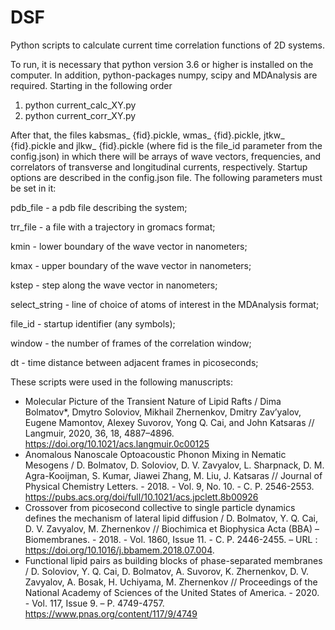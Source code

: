 # DSF
Python scripts to calculate current time correlation functions of 2D systems.

To run, it is necessary that python version 3.6 or higher is installed on the computer. In addition, python-packages numpy, scipy and MDAnalysis are required. Starting in the following order
1. python current_calc_XY.py
2. python current_corr_XY.py

After that, the files kabsmas_ {fid}.pickle, wmas_ {fid}.pickle, jtkw_ {fid}.pickle and jlkw_ {fid}.pickle (where fid is the file_id parameter from the config.json) in which there will be arrays of wave vectors, frequencies, and correlators of transverse and longitudinal currents, respectively. Startup options are described in the config.json file. The following parameters must be set in it:

pdb_file - a pdb file describing the system;

trr_file - a file with a trajectory in gromacs format;

kmin - lower boundary of the wave vector in nanometers;

kmax - upper boundary of the wave vector in nanometers;

kstep - step along the wave vector in nanometers;

select_string - line of choice of atoms of interest in the MDAnalysis format;

file_id - startup identifier (any symbols);

window - the number of frames of the correlation window;

dt - time distance between adjacent frames in picoseconds;

These scripts were used in the following manuscripts:
- Molecular Picture of the Transient Nature of Lipid Rafts / Dima Bolmatov*, Dmytro Soloviov, Mikhail Zhernenkov, Dmitry Zav’yalov, Eugene Mamontov, Alexey Suvorov, Yong Q. Cai, and John Katsaras // Langmuir, 2020, 36, 18, 4887–4896. 
https://doi.org/10.1021/acs.langmuir.0c00125
- Anomalous Nanoscale Optoacoustic Phonon Mixing in Nematic Mesogens / D. Bolmatov, D. Soloviov, D. V. Zavyalov, L. Sharpnack, D. M. Agra-Kooijman, S. Kumar, Jiawei Zhang, M. Liu, J. Katsaras // Journal of Physical Chemistry Letters. - 2018. - Vol. 9, No. 10. - С. P. 2546-2553. https://pubs.acs.org/doi/full/10.1021/acs.jpclett.8b00926
- Crossover from picosecond collective to single particle dynamics defines the mechanism of lateral lipid diffusion / D. Bolmatov, Y. Q. Cai, D. V. Zavyalov, M. Zhernenkov // Biochimica et Biophysica Acta (BBA) – Biomembranes. - 2018. - Vol. 1860, Issue 11. - С. P. 2446-2455. – URL : https://doi.org/10.1016/j.bbamem.2018.07.004.
- Functional lipid pairs as building blocks of phase-separated membranes / D. Soloviov, Y. Q. Cai, D. Bolmatov, A. Suvorov, K. Zhernenkov, D. V. Zavyalov, A. Bosak, H. Uchiyama, M. Zhernenkov // Proceedings of the National Academy of Sciences of the United States of America. - 2020. - Vol. 117, Issue 9. – P. 4749-4757.
https://www.pnas.org/content/117/9/4749
